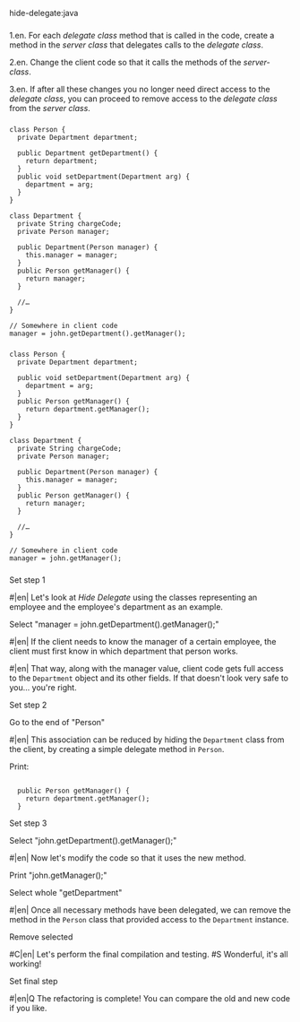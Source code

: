 hide-delegate:java

###

1.en. For each <i>delegate class</i> method that is called in the code, create a method in the <i>server class</i> that delegates calls to the <i>delegate class</i>.


2.en. Change the client code so that it calls the methods of the <i>server-class</i>.


3.en. If after all these changes you no longer need direct access to the <i>delegate class</i>, you can proceed to remove access to the <i>delegate class</i> from the <i>server class</i>. 




###

```
class Person {
  private Department department;

  public Department getDepartment() {
    return department;
  }
  public void setDepartment(Department arg) {
    department = arg;
  }
}

class Department {
  private String chargeCode;
  private Person manager;

  public Department(Person manager) {
    this.manager = manager;
  }
  public Person getManager() {
    return manager;
  }

  //…
}

// Somewhere in client code
manager = john.getDepartment().getManager();
```

###

```
class Person {
  private Department department;

  public void setDepartment(Department arg) {
    department = arg;
  }
  public Person getManager() {
    return department.getManager();
  }
}

class Department {
  private String chargeCode;
  private Person manager;

  public Department(Person manager) {
    this.manager = manager;
  }
  public Person getManager() {
    return manager;
  }

  //…
}

// Somewhere in client code
manager = john.getManager();
```

###

Set step 1


#|en| Let's look at <i>Hide Delegate</i> using the classes representing an employee and the employee's department as an example.


Select "manager = john.getDepartment().getManager();"


#|en| If the client needs to know the manager of a certain employee, the client must first know in which department that person works.



#|en| That way, along with the manager value, client code gets full access to the <code>Department</code> object and its other fields. If that doesn't look very safe to you… you're right.


Set step 2

Go to the end of "Person"


#|en| This association can be reduced by hiding the <code>Department</code> class from the client, by creating a simple delegate method in <code>Person</code>.


Print:
```

  public Person getManager() {
    return department.getManager();
  }
```

Set step 3

Select "john.getDepartment().getManager();"


#|en| Now let's modify the code so that it uses the new method.


Print "john.getManager();"

Select whole "getDepartment"


#|en| Once all necessary methods have been delegated, we can remove the method in the <code>Person</code> class that provided access to the <code>Department</code> instance.


Remove selected


#C|en| Let's perform the final compilation and testing.
#S Wonderful, it's all working!


Set final step


#|en|Q The refactoring is complete! You can compare the old and new code if you like.
